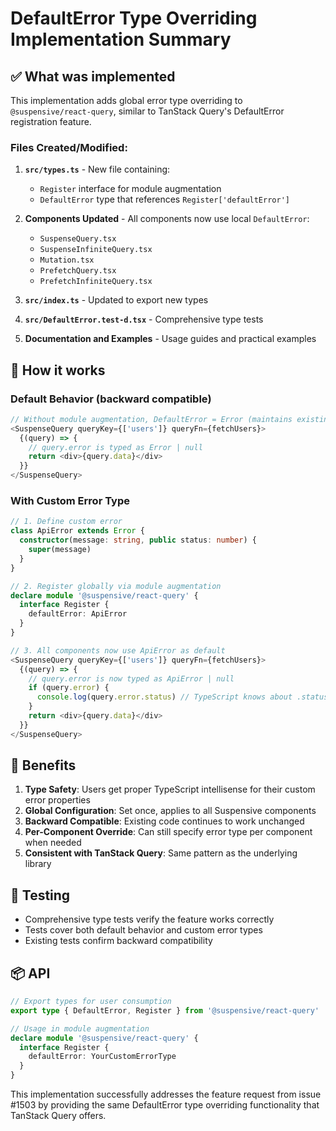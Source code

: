 # DefaultError Type Overriding Implementation Summary

## ✅ What was implemented

This implementation adds global error type overriding to `@suspensive/react-query`, similar to TanStack Query's DefaultError registration feature.

### Files Created/Modified:

1. **`src/types.ts`** - New file containing:
   - `Register` interface for module augmentation
   - `DefaultError` type that references `Register['defaultError']`

2. **Components Updated** - All components now use local `DefaultError`:
   - `SuspenseQuery.tsx`
   - `SuspenseInfiniteQuery.tsx`
   - `Mutation.tsx`
   - `PrefetchQuery.tsx`
   - `PrefetchInfiniteQuery.tsx`

3. **`src/index.ts`** - Updated to export new types

4. **`src/DefaultError.test-d.tsx`** - Comprehensive type tests

5. **Documentation and Examples** - Usage guides and practical examples

## 🚀 How it works

### Default Behavior (backward compatible)
```typescript
// Without module augmentation, DefaultError = Error (maintains existing behavior)
<SuspenseQuery queryKey={['users']} queryFn={fetchUsers}>
  {(query) => {
    // query.error is typed as Error | null
    return <div>{query.data}</div>
  }}
</SuspenseQuery>
```

### With Custom Error Type
```typescript
// 1. Define custom error
class ApiError extends Error {
  constructor(message: string, public status: number) {
    super(message)
  }
}

// 2. Register globally via module augmentation
declare module '@suspensive/react-query' {
  interface Register {
    defaultError: ApiError
  }
}

// 3. All components now use ApiError as default
<SuspenseQuery queryKey={['users']} queryFn={fetchUsers}>
  {(query) => {
    // query.error is now typed as ApiError | null
    if (query.error) {
      console.log(query.error.status) // TypeScript knows about .status property
    }
    return <div>{query.data}</div>
  }}
</SuspenseQuery>
```

## 🎯 Benefits

1. **Type Safety**: Users get proper TypeScript intellisense for their custom error properties
2. **Global Configuration**: Set once, applies to all Suspensive components
3. **Backward Compatible**: Existing code continues to work unchanged
4. **Per-Component Override**: Can still specify error type per component when needed
5. **Consistent with TanStack Query**: Same pattern as the underlying library

## 🧪 Testing

- Comprehensive type tests verify the feature works correctly
- Tests cover both default behavior and custom error types
- Existing tests confirm backward compatibility

## 📦 API

```typescript
// Export types for user consumption
export type { DefaultError, Register } from '@suspensive/react-query'

// Usage in module augmentation
declare module '@suspensive/react-query' {
  interface Register {
    defaultError: YourCustomErrorType
  }
}
```

This implementation successfully addresses the feature request from issue #1503 by providing the same DefaultError type overriding functionality that TanStack Query offers.